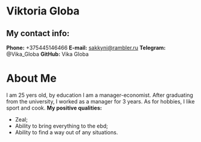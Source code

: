 Viktoria Globa
================
My contact info:
-----------------
**Phone:** +375445146466
**E-mail:** sakkyni@rambler.ru
**Telegram:** @Vika_Globa
**GitHub:** Vika Globa

About Me
=============
I am 25 yers old, by education I am a manager-economist. After graduating from the university, I worked as a manager for 3 years. As for hobbies, I like sport and cook.
**My positive qualities:**
* Zeal;
* Ability to bring everything to the ebd;
* Ability to find a way out of any situations.

